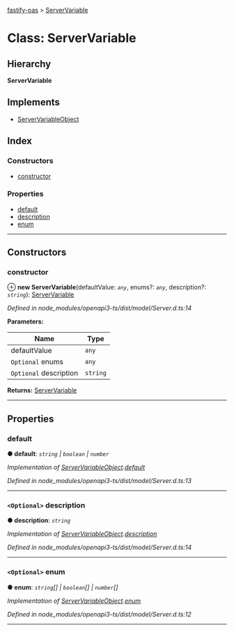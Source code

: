 [fastify-oas](../README.md) > [ServerVariable](../classes/servervariable.md)

# Class: ServerVariable

## Hierarchy

**ServerVariable**

## Implements

* [ServerVariableObject](../interfaces/servervariableobject.md)

## Index

### Constructors

* [constructor](servervariable.md#constructor)

### Properties

* [default](servervariable.md#default)
* [description](servervariable.md#description)
* [enum](servervariable.md#enum)

---

## Constructors

<a id="constructor"></a>

###  constructor

⊕ **new ServerVariable**(defaultValue: *`any`*, enums?: *`any`*, description?: *`string`*): [ServerVariable](servervariable.md)

*Defined in node_modules/openapi3-ts/dist/model/Server.d.ts:14*

**Parameters:**

| Name | Type |
| ------ | ------ |
| defaultValue | `any` |
| `Optional` enums | `any` |
| `Optional` description | `string` |

**Returns:** [ServerVariable](servervariable.md)

___

## Properties

<a id="default"></a>

###  default

**● default**: *`string` \| `boolean` \| `number`*

*Implementation of [ServerVariableObject](../interfaces/servervariableobject.md).[default](../interfaces/servervariableobject.md#default)*

*Defined in node_modules/openapi3-ts/dist/model/Server.d.ts:13*

___
<a id="description"></a>

### `<Optional>` description

**● description**: *`string`*

*Implementation of [ServerVariableObject](../interfaces/servervariableobject.md).[description](../interfaces/servervariableobject.md#description)*

*Defined in node_modules/openapi3-ts/dist/model/Server.d.ts:14*

___
<a id="enum"></a>

### `<Optional>` enum

**● enum**: *`string`[] \| `boolean`[] \| `number`[]*

*Implementation of [ServerVariableObject](../interfaces/servervariableobject.md).[enum](../interfaces/servervariableobject.md#enum)*

*Defined in node_modules/openapi3-ts/dist/model/Server.d.ts:12*

___

